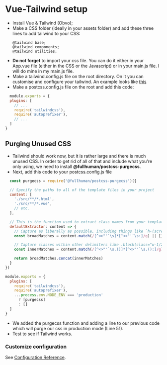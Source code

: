 # Vue-Tailwind setup
- Install Vue & Tailwind (Obvo);
- Make a CSS folder (ideally in your assets folder) and add these three lines to add tailwind to your CSS: 
    ```
    @tailwind base;
    @tailwind components;
    @tailwind utilities;
    ```
- **Do not forget** to import your css file. You can do it either in your App.vue file (either in the CSS or the Javascript) or in your main.js file. I will do mine in my main.js file.
- Make a tailwind.config.js file on the root directory. On it you can customise and configure your tailwind. An example looks like [this](https://tailwindcss.com/docs/configuration/)
- Make a postcss.config.js file on the root and add this code:
```javascript
  module.exports = {
  plugins: [
    // ...
    require('tailwindcss'),
    require('autoprefixer'),
    // ...
  ]
}
```

## Purging Unused CSS
- Tailwind should work now, but it is rather large and there is much unused CSS. In order to get rid of all of that and include what you're only using, we need to install **@fullhuman/postcss-purgecss**. 
- Next, add this code to your postcss.config.js file
```javascript
  const purgecss = require('@fullhuman/postcss-purgecss')({

  // Specify the paths to all of the template files in your project
  content: [
    './src/**/*.html',
    './src/**/*.vue',
    // etc.
  ],

  // This is the function used to extract class names from your templates
  defaultExtractor: content => {
    // Capture as liberally as possible, including things like `h-(screen-1.5)`
    const broadMatches = content.match(/[^<>"'`\s]*[^<>"'`\s:]/g) || []

    // Capture classes within other delimiters like .block(class="w-1/2") in Pug
    const innerMatches = content.match(/[^<>"'`\s.()]*[^<>"'`\s.():]/g) || []

    return broadMatches.concat(innerMatches)
  }
})

module.exports = {
  plugins: [
    require('tailwindcss'),
    require('autoprefixer'),
    ...process.env.NODE_ENV === 'production'
      ? [purgecss]
      : []
  ]
}
```
- We added the purgecss function and adding a line to our previous code which will purge our css in production mode (Line 51).
- Test to see if Tailwind works.

### Customize configuration
See [Configuration Reference](https://cli.vuejs.org/config/).
